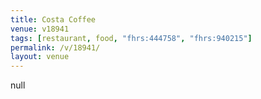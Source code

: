 ```yaml
---
title: Costa Coffee
venue: v18941
tags: [restaurant, food, "fhrs:444758", "fhrs:940215"]
permalink: /v/18941/
layout: venue
---
```

null